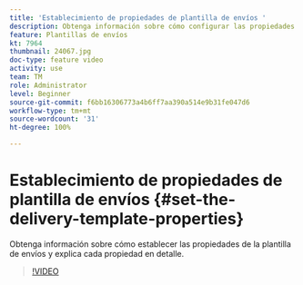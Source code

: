 ```yaml
---
title: 'Establecimiento de propiedades de plantilla de envíos '
description: Obtenga información sobre cómo configurar las propiedades de la plantilla de envíos.
feature: Plantillas de envíos
kt: 7964
thumbnail: 24067.jpg
doc-type: feature video
activity: use
team: TM
role: Administrator
level: Beginner
source-git-commit: f6bb16306773a4b6ff7aa390a514e9b31fe047d6
workflow-type: tm+mt
source-wordcount: '31'
ht-degree: 100%

---
```



# Establecimiento de propiedades de plantilla de envíos {#set-the-delivery-template-properties}

Obtenga información sobre cómo establecer las propiedades de la plantilla de envíos y explica cada propiedad en detalle.

>[!VIDEO](https://video.tv.adobe.com/v/24067?quality=12)
